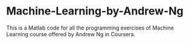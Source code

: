 # Machine-Learning-by-Andrew-Ng
This is a Matlab code for all the programming exercises of Machine Learning course offered by Andrew Ng in Coursera.
